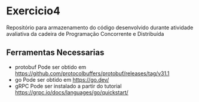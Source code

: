 # Exercicio4
Repositório para armazenamento do código desenvolvido durante atividade avaliativa da cadeira de Programação Concorrente e Distribuída


## Ferramentas Necessarias

- protobuf
Pode ser obtido em https://github.com/protocolbuffers/protobuf/releases/tag/v31.1 
- go 
Pode ser obtido em https://go.dev/
- gRPC
Pode ser instalado a partir do tutorial https://grpc.io/docs/languages/go/quickstart/

